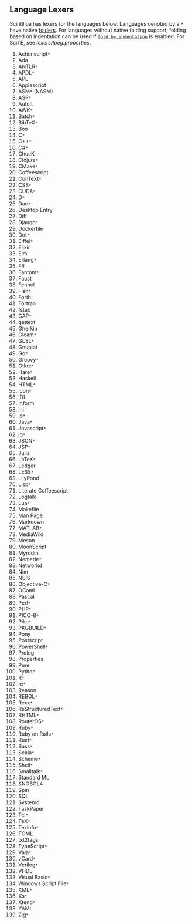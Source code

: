 ## Language Lexers

Scintillua has lexers for the languages below. Languages denoted by a `*` have native
[folders][]. For languages without native folding support, folding based on indentation can be
used if [`fold.by.indentation`][] is enabled. For SciTE, see *lexers/lpeg.properties*.

1. Actionscript`*`
1. Ada
1. ANTLR`*`
1. APDL`*`
1. APL
1. Applescript
1. ASM`*` (NASM)
1. ASP`*`
1. AutoIt
1. AWK`*`
1. Batch`*`
1. BibTeX`*`
1. Boo
1. C`*`
1. C++`*`
1. C#`*`
1. ChucK
1. Clojure`*`
1. CMake`*`
1. Coffeescript
1. ConTeXt`*`
1. CSS`*`
1. CUDA`*`
1. D`*`
1. Dart`*`
1. Desktop Entry
1. Diff
1. Django`*`
1. Dockerfile
1. Dot`*`
1. Eiffel`*`
1. Elixir
1. Elm
1. Erlang`*`
1. F#
1. Fantom`*`
1. Faust
1. Fennel
1. Fish`*`
1. Forth
1. Fortran
1. fstab
1. GAP`*`
1. gettext
1. Gherkin
1. Gleam`*`
1. GLSL`*`
1. Gnuplot
1. Go`*`
1. Groovy`*`
1. Gtkrc`*`
1. Hare`*`
1. Haskell
1. HTML`*`
1. Icon`*`
1. IDL
1. Inform
1. ini
1. Io`*`
1. Java`*`
1. Javascript`*`
1. jq`*`
1. JSON`*`
1. JSP`*`
1. Julia
1. LaTeX`*`
1. Ledger
1. LESS`*`
1. LilyPond
1. Lisp`*`
1. Literate Coffeescript
1. Logtalk
1. Lua`*`
1. Makefile
1. Man Page
1. Markdown
1. MATLAB`*`
1. MediaWiki
1. Meson
1. MoonScript
1. Myrddin
1. Nemerle`*`
1. Networkd
1. Nim
1. NSIS
1. Objective-C`*`
1. OCaml
1. Pascal
1. Perl`*`
1. PHP`*`
1. PICO-8`*`
1. Pike`*`
1. PKGBUILD`*`
1. Pony
1. Postscript
1. PowerShell`*`
1. Prolog
1. Properties
1. Pure
1. Python
1. R`*`
1. rc`*`
1. Reason
1. REBOL`*`
1. Rexx`*`
1. ReStructuredText`*`
1. RHTML`*`
1. RouterOS`*`
1. Ruby`*`
1. Ruby on Rails`*`
1. Rust`*`
1. Sass`*`
1. Scala`*`
1. Scheme`*`
1. Shell`*`
1. Smalltalk`*`
1. Standard ML
1. SNOBOL4
1. Spin
1. SQL
1. Systemd
1. TaskPaper
1. Tcl`*`
1. TeX`*`
1. Texinfo`*`
1. TOML
1. txt2tags
1. TypeScript`*`
1. Vala`*`
1. vCard`*`
1. Verilog`*`
1. VHDL
1. Visual Basic`*`
1. Windows Script File`*`
1. XML`*`
1. Xs`*`
1. Xtend`*`
1. YAML
1. Zig`*`

[folders]: api.html#code-folding
[`fold.by.indentation`]: manual.html#using-scintillua-with-other-apps
